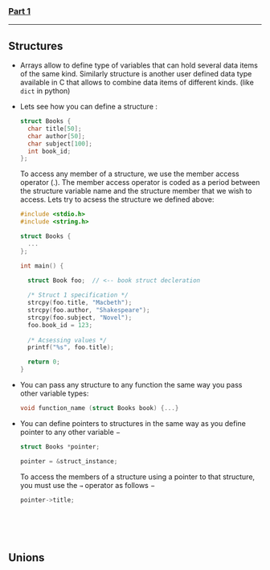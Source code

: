 ### [Part 1](./README.md)

---

## Structures

- Arrays allow to define type of variables that can hold several data items of the same kind. Similarly structure is another user defined data type available in C that allows to combine data items of different kinds. (like `dict` in python)

- Lets see how you can define a structure :
  ```c
  struct Books {
    char title[50];
    char author[50];
    char subject[100];
    int book_id;
  };
  ```
  To access any member of a structure, we use the member access operator (.). The member access operator is coded as a period between the structure variable name and the structure member that we wish to access. Lets try to acsess the structure we defined above:
  ```c
  #include <stdio.h>
  #include <string.h>
  
  struct Books {
    ...
  };
  
  int main() {
    
    struct Book foo;  // <-- book struct decleration
  
    /* Struct 1 specification */
    strcpy(foo.title, "Macbeth");
    strcpy(foo.author, "Shakespeare");
    strcpy(foo.subject, "Novel");
    foo.book_id = 123;
    
    /* Acsessing values */
    printf("%s", foo.title);
  
    return 0;
  }
  ```

- You can pass any structure to any function the same way you pass other variable types:
  ```c
  void function_name (struct Books book) {...}
  ```
  
- You can define pointers to structures in the same way as you define pointer to any other variable −
  ```c
  struct Books *pointer;
  
  pointer = &struct_instance;
  ```
  To access the members of a structure using a pointer to that structure, you must use the `→` operator as follows −
  ```c
  pointer->title;
  ```
  
<br>
<br>
<br>

## Unions
